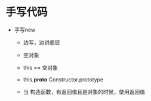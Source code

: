 # 手写代码

- 手写new
    - 边写，边讲底层
    - 空对象
    - this == 空对象
    - this.__proto__ Constructor.prototype

    - 当 构造函数，有返回值且是对象的时候，使用返回值